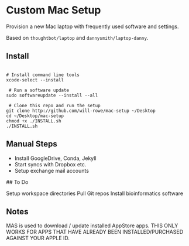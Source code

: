 # Custom Mac Setup

Provision a new Mac laptop with frequently used software and settings.

Based on `thoughtbot/laptop` and `dannysmith/laptop-danny`.


## Install

```shell

# Install command line tools
xcode-select --install

 # Run a software update
sudo softwareupdate --install --all

 # Clone this repo and run the setup
git clone http://github.com/will-rowe/mac-setup ~/Desktop
cd ~/Desktop/mac-setup
chmod +x ./INSTALL.sh
./INSTALL.sh
```


## Manual Steps

- Install GoogleDrive, Conda, Jekyll
- Start syncs with Dropbox etc.
- Setup exchange mail accounts


## To Do

Setup workspace directories
Pull Git repos
Install bioinformatics software


## Notes

MAS is used to download / update installed AppStore apps. THIS ONLY WORKS FOR APPS THAT HAVE ALREADY BEEN INSTALLED/PURCHASED AGAINST YOUR APPLE ID.

